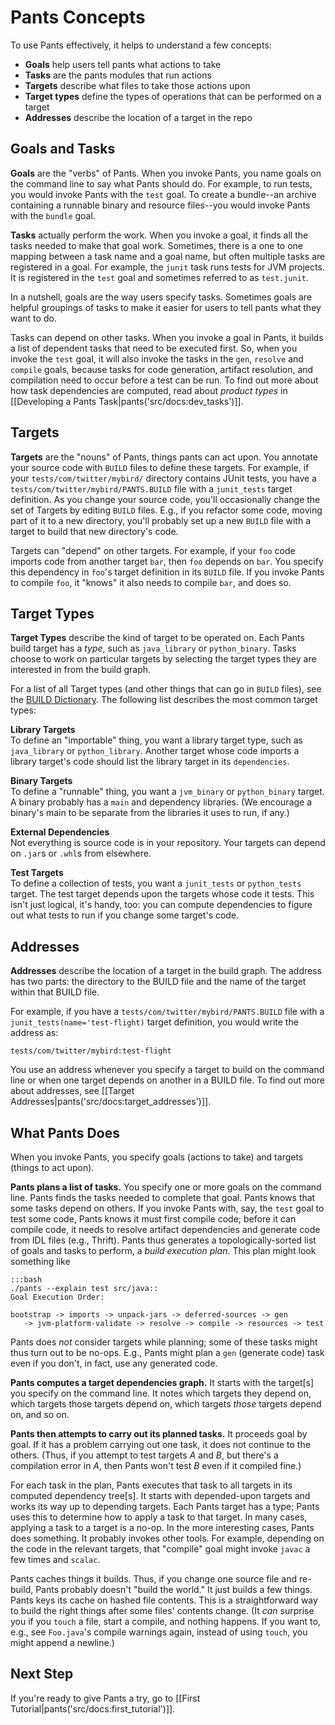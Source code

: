 Pants Concepts
==============

To use Pants effectively, it helps to understand a few concepts:

+ **Goals** help users tell pants what actions to take
+ **Tasks** are the pants modules that run actions
+ **Targets** describe what files to take those actions upon
+ **Target types** define the types of operations that can be performed on
a target
+ **Addresses** describe the location of a target in the repo

Goals and Tasks
---------------

**Goals** are the "verbs" of Pants.  When you invoke Pants, you name
goals on the command line to say what Pants should do. For example, to
run tests, you would invoke Pants with the `test` goal. To create a
bundle--an archive containing a runnable binary and resource
files--you would invoke Pants with the `bundle` goal.

**Tasks** actually perform the work.  When you invoke a goal, it finds
all the tasks needed to make that goal work. Sometimes, there is a one
to one mapping between a task name and a goal name, but often multiple tasks
are registered in a goal.  For example, the `junit`
task runs tests for JVM projects.  It is registered in the `test`
goal and sometimes referred to as `test.junit`.

In a nutshell, goals are the way users specify tasks.  Sometimes goals
are helpful groupings of tasks to make it easier for users to tell
pants what they want to do.

Tasks can depend on other tasks. When you invoke a goal in
Pants, it builds a list of dependent tasks that need to be executed
first.  So, when you invoke the `test` goal, it will also invoke the
tasks in the `gen`, `resolve` and `compile` goals, because tasks for
code generation, artifact resolution, and compilation need to occur
before a test can be run.  To find out more about how task dependencies
are computed, read about *product types* in
[[Developing a Pants Task|pants('src/docs:dev_tasks')]].

Targets
-------

**Targets** are the "nouns" of Pants, things pants can act upon. You
annotate your source code with `BUILD` files to define these
targets. For example, if your `tests/com/twitter/mybird/` directory
contains JUnit tests, you have a `tests/com/twitter/mybird/PANTS.BUILD` file
with a `junit_tests` target definition. As you change your source code,
you'll occasionally change the set of Targets by editing `BUILD` files.
E.g., if you refactor some code, moving part of it to a new directory,
you'll probably set up a new `BUILD` file with a target to build that
new directory's code.

Targets can "depend" on other targets. For example, if your `foo` code
imports code from another target `bar`, then `foo` depends on `bar`. You
specify this dependency in `foo`'s target definition in its `BUILD`
file. If you invoke Pants to compile `foo`, it "knows" it also needs to
compile `bar`, and does so.


Target Types
------------

**Target Types** describe the kind of target to be operated on. Each
Pants build target has a *type*, such as `java_library` or
`python_binary`. Tasks choose to work on particular targets by
selecting the target types they are interested in from the build
graph.

For a list of all Target types (and other things that can go in `BUILD`
files), see the <a href="build_dictionary.html">BUILD Dictionary</a>.
The following list describes the most common target types:

**Library Targets**<br>
To define an "importable" thing, you want a library target type, such as
`java_library` or `python_library`. Another target whose code imports a
library target's code should list the library target in its
`dependencies`.

**Binary Targets**<br>
To define a "runnable" thing, you want a `jvm_binary` or `python_binary`
target. A binary probably has a `main` and dependency libraries. (We encourage a
binary's main to be separate from the libraries it uses to run, if any.)

**External Dependencies**<br>
Not everything is source code is in your repository. Your targets can
depend on `.jar`s or `.whl`s from elsewhere.

**Test Targets**<br>
To define a collection of tests, you want a `junit_tests` or
`python_tests` target. The test target depends upon the targets whose
code it tests. This isn't just logical, it's handy, too: you can
compute dependencies to figure out what tests to run if you change some
target's code.

Addresses
---------
**Addresses**  describe the location of a target in the build
graph.  The address has two parts:  the directory to the BUILD file
and the name of the target within that BUILD file.

For example, if you have a `tests/com/twitter/mybird/PANTS.BUILD` file
with a `junit_tests(name='test-flight)` target definition, you would
write the address as:

    tests/com/twitter/mybird:test-flight

You use an address whenever you specify a target to build on the
command line or when one target depends on another in a BUILD file.
To find out more about addresses, see
[[Target Addresses|pants('src/docs:target_addresses')]].


What Pants Does
---------------

When you invoke Pants, you specify goals (actions to take) and targets
(things to act upon).

**Pants plans a list of tasks.** You specify one or more goals on the
command line. Pants finds the tasks needed to complete that goal.
Pants knows that some tasks depend on others. If you
invoke Pants with, say, the `test` goal to test some code, Pants knows
it must first compile code; before it can compile code, it needs to
resolve artifact dependencies and generate code from IDL files (e.g.,
Thrift). Pants thus generates a topologically-sorted list of goals and
tasks to perform, a
*build execution plan*. This plan might look something like

    :::bash
	./pants --explain test src/java::
	Goal Execution Order:

	bootstrap -> imports -> unpack-jars -> deferred-sources -> gen
       -> jvm-platform-validate -> resolve -> compile -> resources -> test

Pants does *not* consider targets while planning; some of these tasks
might thus turn out to be no-ops. E.g., Pants might plan a `gen`
(generate code) task even if you don't, in fact, use any generated code.

**Pants computes a target dependencies graph.** It starts with the
target[s] you specify on the command line. It notes which targets they
depend on, which targets those targets depend on, which targets *those*
targets depend on, and so on.

**Pants then attempts to carry out its planned tasks.** It proceeds goal
by goal. If it has a problem carrying out one task, it does not continue
to the others. (Thus, if you attempt to test targets *A* and *B*,
but there's a compilation error in *A*, then Pants won't test *B* even
if it compiled fine.)

For each task in the plan, Pants executes that task to all
targets in its computed dependency tree[s]. It starts with
depended-upon targets and works its way up to depending targets. Each
Pants target has a type; Pants uses this to determine how to apply a
task to that target. In many cases, applying a task to a target is a
no-op. In the more interesting cases, Pants does something. It
probably invokes other tools. For example, depending on the code in
the relevant targets, that "compile" goal might invoke `javac` a few
times and `scalac`.

Pants caches things it builds. Thus, if you change one source file and
re-build, Pants probably doesn't "build the world." It just builds a few
things. Pants keys its cache on hashed file contents. This is a
straightforward way to build the right things after some files' contents
change. (It *can* surprise you if you `touch` a file, start a compile,
and nothing happens. If you want to, e.g., see `Foo.java`'s compile
warnings again, instead of using `touch`, you might append a newline.)

Next Step
---------

If you're ready to give Pants a try, go to
[[First Tutorial|pants('src/docs:first_tutorial')]].

